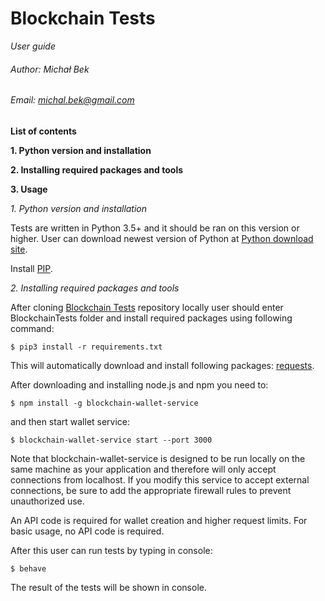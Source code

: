 # Blockchain Tests 
_User guide_
###### Author: Michał Bek
###### Email: michal.bek@gmail.com


**List of contents**

**1. Python version and installation**

**2. Installing required packages and tools**

**3. Usage**


_1. Python version and installation_

Tests are written in Python 3.5+ and it should be ran on this version or higher.
User can download newest version of Python at [Python download site](https://www.python.org/downloads/).

Install [PIP](https://pypi.org/project/pip/).

_2. Installing required packages and tools_

After cloning [Blockchain Tests](https://github.com/PyShaman/BlockchainTests.git) repository locally user should enter 
BlockchainTests folder and install required packages using following command:

```
$ pip3 install -r requirements.txt
```

This will automatically download and install following packages: 
[requests](http://docs.python-requests.org/en/master/).

After downloading and installing node.js and npm you need to:
```
$ npm install -g blockchain-wallet-service
```
and then start wallet service:
```
$ blockchain-wallet-service start --port 3000
```
Note that blockchain-wallet-service is designed to be run locally on the same machine as your application and 
therefore will only accept connections from localhost. If you modify this service to accept external connections, 
be sure to add the appropriate firewall rules to prevent unauthorized use.

An API code is required for wallet creation and higher request limits. For basic usage, no API code is required.

After this user can run tests by typing in console:
```
$ behave
```
The result of the tests will be shown in console.